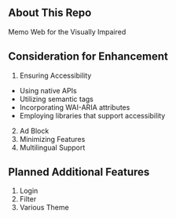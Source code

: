 ## About This Repo
Memo Web for the Visually Impaired

## Consideration for Enhancement
1. Ensuring Accessibility
- Using native APIs
- Utilizing semantic tags
- Incorporating WAI-ARIA attributes
- Employing libraries that support accessibility
2. Ad Block
3. Minimizing Features
4. Multilingual Support

## Planned Additional Features
1. Login
2. Filter
3. Various Theme
